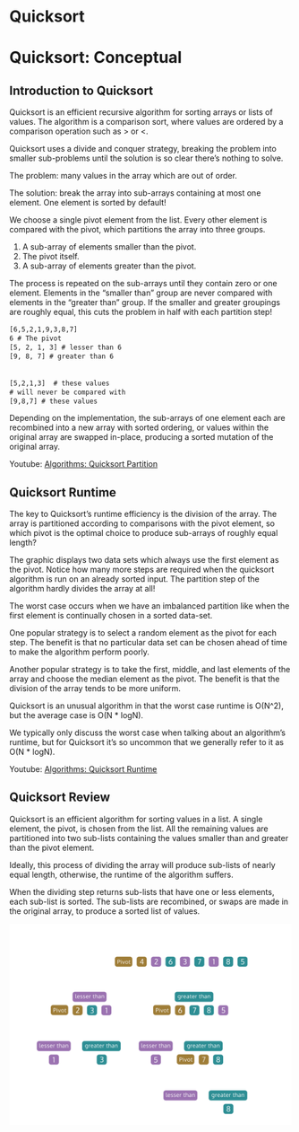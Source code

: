 # Quicksort
# Quicksort: Conceptual

## Introduction to Quicksort
Quicksort is an efficient recursive algorithm for sorting arrays or lists of values. The algorithm is a comparison sort, where values are ordered by a comparison operation such as > or <.

Quicksort uses a divide and conquer strategy, breaking the problem into smaller sub-problems until the solution is so clear there’s nothing to solve.

The problem: many values in the array which are out of order.

The solution: break the array into sub-arrays containing at most one element. One element is sorted by default!

We choose a single pivot element from the list. Every other element is compared with the pivot, which partitions the array into three groups.
1. A sub-array of elements smaller than the pivot.
2. The pivot itself.
3. A sub-array of elements greater than the pivot.

The process is repeated on the sub-arrays until they contain zero or one element. Elements in the “smaller than” group are never compared with elements in the “greater than” group. If the smaller and greater groupings are roughly equal, this cuts the problem in half with each partition step!
```PY
[6,5,2,1,9,3,8,7]
6 # The pivot
[5, 2, 1, 3] # lesser than 6
[9, 8, 7] # greater than 6
 
 
[5,2,1,3]  # these values
# will never be compared with 
[9,8,7] # these values
```

Depending on the implementation, the sub-arrays of one element each are recombined into a new array with sorted ordering, or values within the original array are swapped in-place, producing a sorted mutation of the original array.

Youtube: [Algorithms: Quicksort Partition](https://www.youtube.com/watch?v=-oXfZUyA7Po)


## Quicksort Runtime
The key to Quicksort’s runtime efficiency is the division of the array. The array is partitioned according to comparisons with the pivot element, so which pivot is the optimal choice to produce sub-arrays of roughly equal length?

The graphic displays two data sets which always use the first element as the pivot. Notice how many more steps are required when the quicksort algorithm is run on an already sorted input. The partition step of the algorithm hardly divides the array at all!

The worst case occurs when we have an imbalanced partition like when the first element is continually chosen in a sorted data-set.

One popular strategy is to select a random element as the pivot for each step. The benefit is that no particular data set can be chosen ahead of time to make the algorithm perform poorly.

Another popular strategy is to take the first, middle, and last elements of the array and choose the median element as the pivot. The benefit is that the division of the array tends to be more uniform.

Quicksort is an unusual algorithm in that the worst case runtime is O(N^2), but the average case is O(N * logN).

We typically only discuss the worst case when talking about an algorithm’s runtime, but for Quicksort it’s so uncommon that we generally refer to it as O(N * logN).

Youtube: [Algorithms: Quicksort Runtime](https://www.youtube.com/watch?v=BT7gWd8zRtA)

## Quicksort Review
Quicksort is an efficient algorithm for sorting values in a list. A single element, the pivot, is chosen from the list. All the remaining values are partitioned into two sub-lists containing the values smaller than and greater than the pivot element.

Ideally, this process of dividing the array will produce sub-lists of nearly equal length, otherwise, the runtime of the algorithm suffers.

When the dividing step returns sub-lists that have one or less elements, each sub-list is sorted. The sub-lists are recombined, or swaps are made in the original array, to produce a sorted list of values.

![](./img/quicksort.svg)
